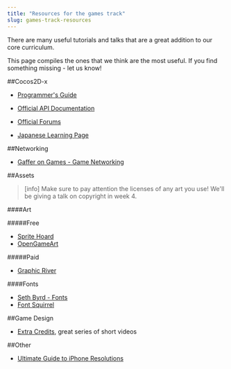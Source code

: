 ```yaml
---
title: "Resources for the games track"
slug: games-track-resources
---
```


There are many useful tutorials and talks that are a great addition to our core curriculum.

This page compiles the ones that we think are the most useful. If you find something missing - let us know!

##Cocos2D-x

- [Programmer's Guide](http://cocos2d-x.org/programmersguide/)

- [Official API Documentation](http://www.cocos2d-x.org/reference/native-cpp/V3.6/index.html)

- [Official Forums](http://discuss.cocos2d-x.org/)

- [Japanese Learning Page](http://jp.cocos.com/learn/)

##Networking

- [Gaffer on Games - Game Networking](http://gafferongames.com/networking-for-game-programmers/)

##Assets

> [info]
> Make sure to pay attention the licenses of any art you use! We'll be giving a talk on copyright in week 4.

####Art

#####Free
- [Sprite Hoard](https://www.makeschool.com/academy/art/set)
- [OpenGameArt](http://opengameart.org/)

#####Paid
- [Graphic River](http://graphicriver.net/category/game-assets)

####Fonts
- [Seth Byrd - Fonts](http://www.sethbyrd.com/fonts)
- [Font Squirrel](http://www.fontsquirrel.com/)

##Game Design

- [Extra Credits](https://www.youtube.com/user/ExtraCreditz), great series of short videos

##Other

- [Ultimate Guide to iPhone Resolutions](http://www.paintcodeapp.com/news/ultimate-guide-to-iphone-resolutions)